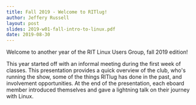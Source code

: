 ```yaml
---
title: Fall 2019 - Welcome to RITlug!
author: Jeffery Russell
layout: post
slides: 2019-w01-fall-intro-to-linux.pdf
date: 2019-08-30
---
```


Welcome to another year of the RIT Linux Users Group, fall 2019 edition!

This year started off with an informal meeting during the first week of classes.
This presentation provides a quick overview of the club, who's running the show, some of the things RITlug has done in the past, and involvement opportunities.
At the end of the presentation, each eboard member introduced themselves and gave a lightning talk on their journey with Linux.

